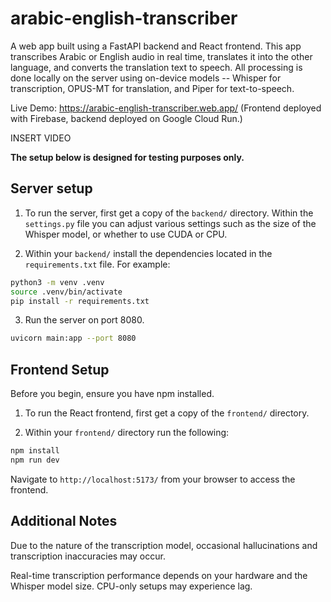 # arabic-english-transcriber

A web app built using a FastAPI backend and React frontend. This app transcribes Arabic or English audio in real time, translates it into the other language, and converts the translation text to speech. All processing is done locally on the server using on-device models -- Whisper for transcription, OPUS-MT for translation, and Piper for text-to-speech.

Live Demo: https://arabic-english-transcriber.web.app/
(Frontend deployed with Firebase, backend deployed on Google Cloud Run.)

INSERT VIDEO

**The setup below is designed for testing purposes only.**

## Server setup

1. To run the server, first get a copy of the `backend/` directory. Within the `settings.py` file you can adjust various settings such as the size of the Whisper model, or whether to use CUDA or CPU.

2. Within your `backend/` install the dependencies located in the `requirements.txt` file. For example:

```bash
python3 -m venv .venv
source .venv/bin/activate
pip install -r requirements.txt
```

3. Run the server on port 8080.

```bash
uvicorn main:app --port 8080 
```

## Frontend Setup

Before you begin, ensure you have npm installed.

1. To run the React frontend, first get a copy of the `frontend/` directory.

2. Within your `frontend/` directory run the following:

```bash
npm install
npm run dev
```

Navigate to `http://localhost:5173/` from your browser to access the frontend.

## Additional Notes

Due to the nature of the transcription model, occasional hallucinations and transcription inaccuracies may occur.

Real-time transcription performance depends on your hardware and the Whisper model size. CPU-only setups may experience lag.
